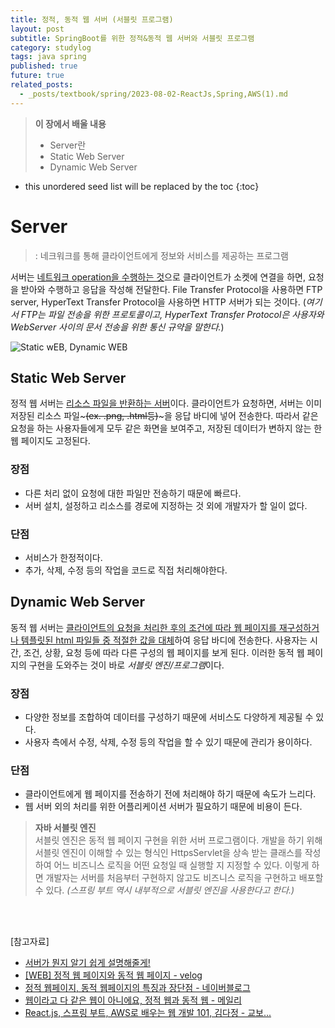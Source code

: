 ```yaml
---
title: 정적, 동적 웹 서버 (서블릿 프로그램)
layout: post
subtitle: SpringBoot를 위한 정적&동적 웹 서버와 서블릿 프로그램
category: studylog
tags: java spring
published: true
future: true
related_posts:
  - _posts/textbook/spring/2023-08-02-ReactJs,Spring,AWS(1).md
---
```


> **이 장에서 배울 내용**
>
> * Server란
> * Static Web Server
> * Dynamic Web Server

<!--more-->

* this unordered seed list will be replaced by the toc
{:toc}

# Server 
> : 네크워크를 통해 클라이언트에게 정보와 서비스를 제공하는 프로그램

서버는 <u>네트워크 operation을 수행하는 것</u>으로 클라이언트가 소켓에 연결을 하면, 요청을 받아와 수행하고 응답을 작성해 전달한다. File Transfer Protocol을 사용하면 FTP server, HyperText Transfer Protocol을 사용하면 HTTP 서버가 되는 것이다. (*여기서 FTP는 파일 전송을 위한 프로토콜이고, HyperText Transfer Protocol은 사용자와 WebServer 사이의 문서 전송을 위한 통신 규약을 말한다.*)  

![Static wEB, Dynamic WEB](https://velog.velcdn.com/images%2Fdyunge_100%2Fpost%2F33a388a4-d96e-499b-b6e5-370ba3e216b6%2Fimage.png)

## Static Web Server
정적 웹 서버는  <u>리소스 파일을 반환하는 서버</u>이다. 클라이언트가 요청하면, 서버는 이미 저장된 리소스 파일~~~(ex. .png, .html등)~~~을 응답 바디에 넣어 전송한다. 따라서 같은 요청을 하는 사용자들에게 모두 같은 화면을 보여주고, 저장된 데이터가 변하지 않는 한 웹 페이지도 고정된다.

### 장점
* 다른 처리 없이 요청에 대한 파일만 전송하기 때문에 빠르다.
* 서버 설치, 설정하고 리소스를 경로에 지정하는 것 외에 개발자가 할 일이 없다.

### 단점
* 서비스가 한정적이다.
* 추가, 삭제, 수정 등의 작업을 코드로 직접 처리해야한다.

## Dynamic Web Server
동적 웹 서버는 <u>클라이언트의 요청을 처리한 후의 조건에 따라 웹 페이지를 재구성하거나 템플릿된 html 파일들 중 적절한 값을 대체</u>하여 응답 바디에 전송한다. 사용자는 시간, 조건, 상황, 요청 등에 따라 다른 구성의 웹 페이지를 보게 된다. 이러한 동적 웹 페이지의 구현을 도와주는 것이 바로 *서블릿 엔진/프로그램*이다.

### 장점
* 다양한 정보를 조합하여 데이터를 구성하기 때문에 서비스도 다양하게 제공될 수 있다.
* 사용자 측에서 수정, 삭제, 수정 등의 작업을 할 수 있기 때문에 관리가 용이하다.

### 단점
* 클라이언트에게 웹 페이지를 전송하기 전에 처리해야 하기 때문에 속도가 느리다.
* 웹 서버 외의 처리를 위한 어플리케이션 서버가 필요하기 때문에 비용이 든다.

> **자바 서블릿 엔진**<br/>
서블릿 엔진은 동적 웹 페이지 구현을 위한 서버 프로그램이다. 개발을 하기 위해 서블릿 엔진이 이해할 수 있는 형식인 HttpsServlet을 상속 받는 클래스를 작성하여 어느 비즈니스 로직을 어떤 요청일 때 실행할 지 지정할 수 있다. 이렇게 하면 개발자는 서버를 처음부터 구현하지 않고도 비즈니스 로직을 구현하고 배포할 수 있다. *(스프링 부트 역시 내부적으로 서블릿 엔진을 사용한다고 한다.)*
<br/>
<br/>

[참고자료]<br/>
* [서버가 뭔지 알기 쉽게 설명해줄게!](https://contents.premium.naver.com/3mit/wony/contents/220117230634163vp)
* [[WEB] 정적 웹 페이지와 동적 웹 페이지 - velog](https://velog.io/@dyunge_100/WEB-%EC%A0%95%EC%A0%81-%EC%9B%B9-%ED%8E%98%EC%9D%B4%EC%A7%80%EC%99%80-%EB%8F%99%EC%A0%81-%EC%9B%B9-%ED%8E%98%EC%9D%B4%EC%A7%80)  
* [정적 웹페이지, 동적 웹페이지의 특징과 장단점 - 네이버블로그](https://blog.naver.com/insaweb/221650456057)  
* [웹이라고 다 같은 웹이 아니에요, 정적 웹과 동적 웹 - 메일리](https://maily.so/grabnews/posts/ce76c9)
* [React.js, 스프링 부트, AWS로 배우는 웹 개발 101, 김다정 - 교보...](https://product.kyobobook.co.kr/detail/S000001805062)

<!-- Back to [전문가를 위한 C++ (Professional C++) 작성 포스트 모음](professional-cpp-toc){:.heading.flip-title}
{:.read-more} -->
